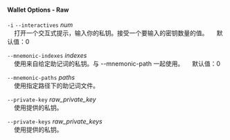 #### Wallet Options - Raw

`-i`
`--interactives` *num*  
&nbsp;&nbsp;&nbsp;&nbsp;打开一个交互式提示，输入你的私钥。接受一个要输入的密钥数量的值。
&nbsp;&nbsp;&nbsp;&nbsp;默认值：0

`--mnemonic-indexes` *indexes*  
&nbsp;&nbsp;&nbsp;&nbsp;使用来自给定助记词的私钥。与 --mnemonic-path 一起使用。
&nbsp;&nbsp;&nbsp;&nbsp;默认值：0

`--mnemonic-paths` *paths*  
&nbsp;&nbsp;&nbsp;&nbsp;使用指定路径下的助记词文件。

`--private-key` *raw_private_key*  
&nbsp;&nbsp;&nbsp;&nbsp;使用提供的私钥。

`--private-keys` *raw_private_keys*  
&nbsp;&nbsp;&nbsp;&nbsp;使用提供的私钥。